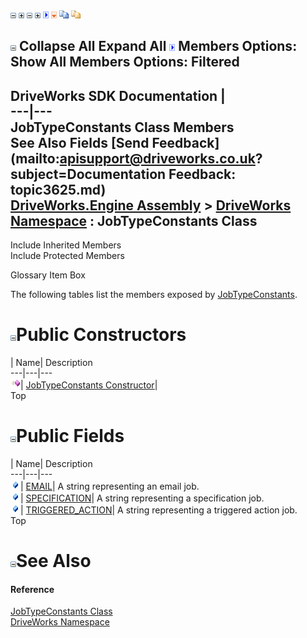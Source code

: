 ![](dotnetimages/collapse.gif) ![](dotnetimages/expand.gif) ![](dotnetimages/collapse.gif) ![](dotnetimages/expand.gif) ![](dotnetimages/drpdown.gif) ![](dotnetimages/drpdown_orange.gif) ![](dotnetimages/copycode.gif) ![](dotnetimages/copycodeHighlight.gif)

![](dotnetimages/collapse.gif) Collapse All Expand All ![](dotnetimages/drpdown.gif) Members Options: Show All  Members Options: Filtered   
---  
DriveWorks SDK Documentation  |   
---|---  
JobTypeConstants Class Members   
See Also Fields [Send Feedback](mailto:apisupport@driveworks.co.uk?subject=Documentation Feedback: topic3625.md)  
[DriveWorks.Engine Assembly](topic2156.md) > [DriveWorks Namespace](topic2159.md) : JobTypeConstants Class  
---  
  
Include Inherited Members    
Include Protected Members  


Glossary Item Box

The following tables list the members exposed by [JobTypeConstants](topic3625.md).

# ![](dotnetimages/collapse.gif)Public Constructors

| Name| Description  
---|---|---  
![Public Constructor](dotnetimages/publicConstructor.gif)| [JobTypeConstants Constructor](topic3631.md)|   
Top

# ![](dotnetimages/collapse.gif)Public Fields

| Name| Description  
---|---|---  
![Public Field](dotnetimages/publicField.gif)| [EMAIL](topic3632.md)| A string representing an email job.   
![Public Field](dotnetimages/publicField.gif)| [SPECIFICATION](topic3633.md)| A string representing a specification job.   
![Public Field](dotnetimages/publicField.gif)| [TRIGGERED_ACTION](topic3634.md)| A string representing a triggered action job.   
Top

# ![](dotnetimages/collapse.gif)See Also

#### Reference

[JobTypeConstants Class](topic3625.md)   
[DriveWorks Namespace](topic2159.md)


